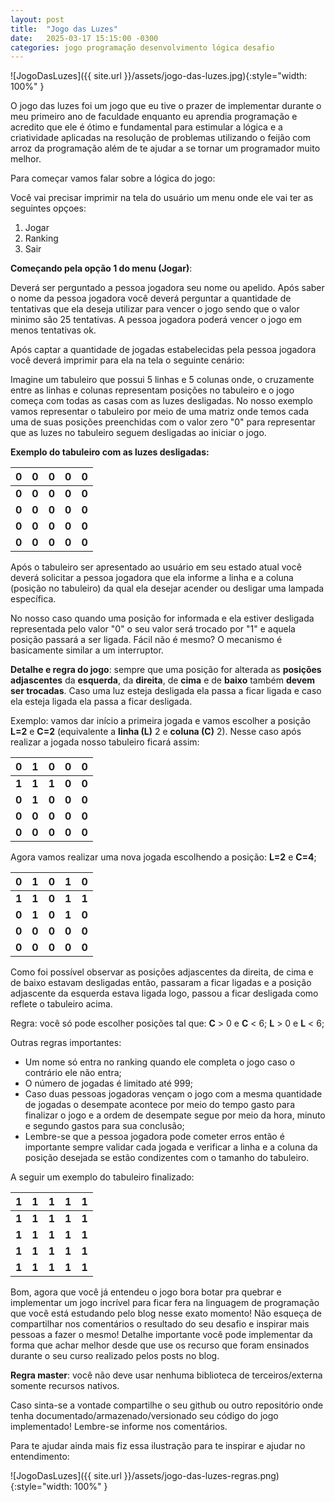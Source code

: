 ```yaml
---
layout: post
title:  "Jogo das Luzes"
date:   2025-03-17 15:15:00 -0300
categories: jogo programação desenvolvimento lógica desafio
---
```


![JogoDasLuzes]({{ site.url }}/assets/jogo-das-luzes.jpg){:style="width: 100%" }

O jogo das luzes foi um jogo que eu tive o prazer de implementar durante o meu primeiro ano de faculdade enquanto eu aprendia programação e acredito que ele é ótimo e fundamental para estimular a lógica e a criatividade aplicadas na resolução de problemas utilizando o feijão com arroz da programação além de te ajudar a se tornar um programador muito melhor.

Para começar vamos falar sobre a lógica do jogo: 

Você vai precisar imprimir na tela do usuário um menu onde ele vai ter as seguintes opçoes:

1. Jogar
2. Ranking
3. Sair

**Começando pela opção 1 do menu (Jogar)**:

Deverá ser perguntado a pessoa jogadora seu nome ou apelido. Após saber o nome da pessoa jogadora você deverá perguntar a quantidade de tentativas que ela deseja utilizar para vencer o jogo sendo que o valor minimo são 25 tentativas. A pessoa jogadora poderá vencer o jogo em menos tentativas ok.

Após captar a quantidade de jogadas estabelecidas pela pessoa jogadora você deverá imprimir para ela na tela o seguinte cenário:

Imagine um tabuleiro que possui 5 linhas e 5 colunas onde, o cruzamente entre as linhas e colunas representam posições no tabuleiro e o jogo começa com todas as casas com as luzes desligadas. No nosso exemplo vamos representar o tabuleiro por meio de uma matriz onde temos cada uma de suas posições preenchidas com o valor zero "0" para representar que as luzes no tabuleiro seguem desligadas ao iniciar o jogo.

**Exemplo do tabuleiro com as luzes desligadas:**

| **0** 	| **0** 	| **0** 	| **0** 	| **0** 	|
|:---:	|:---:	|:---:	|:---:	|:---:	|
| **0** 	| **0** 	| **0** 	| **0** 	| **0** 	|
| **0** 	| **0** 	| **0** 	| **0** 	| **0** 	|
| **0** 	| **0** 	| **0** 	| **0** 	| **0** 	|
| **0** 	| **0** 	| **0** 	| **0** 	| **0** 	|

Após o tabuleiro ser apresentado ao usuário em seu estado atual você deverá solicitar a pessoa jogadora que ela informe a linha e a coluna (posição no tabuleiro) da qual ela desejar acender ou desligar uma lampada específica.

No nosso caso quando uma posição for informada e ela estiver desligada representada pelo valor "0" o seu valor será trocado por "1" e aquela posição passará a ser ligada. Fácil não é mesmo? O mecanismo é basicamente similar a um interruptor.

**Detalhe e regra do jogo**: sempre que uma posição for alterada as **posições adjascentes** da **esquerda**, da **direita**, de **cima** e de **baixo** também **devem ser trocadas**. Caso uma luz esteja desligada ela passa a ficar ligada e caso ela esteja ligada ela passa a ficar desligada.

Exemplo: vamos dar início a primeira jogada e vamos escolher a posição **L=2** e **C=2** (equivalente a **linha (L)** 2 e **coluna (C)** 2). Nesse caso após realizar a jogada nosso tabuleiro ficará assim:

| **0** 	| **1** 	| **0** 	| **0** 	| **0** 	|
|:---:	|:---:	|:---:	|:---:	|:---:	|
| **1** 	| **1** 	| **1** 	| **0** 	| **0** 	|
| **0** 	| **1** 	| **0** 	| **0** 	| **0** 	|
| **0** 	| **0** 	| **0** 	| **0** 	| **0** 	|
| **0** 	| **0** 	| **0** 	| **0** 	| **0** 	|

Agora vamos realizar uma nova jogada escolhendo a posição: **L=2** e **C=4**;

| **0** 	| **1** 	| **0** 	| **1** 	| **0** 	|
|:---:	|:---:	|:---:	|:---:	|:---:	|
| **1** 	| **1** 	| **0** 	| **1** 	| **1** 	|
| **0** 	| **1** 	| **0** 	| **1** 	| **0** 	|
| **0** 	| **0** 	| **0** 	| **0** 	| **0** 	|
| **0** 	| **0** 	| **0** 	| **0** 	| **0** 	|

Como foi possível observar as posições adjascentes da direita, de cima e de baixo estavam desligadas então, passaram a ficar ligadas e a posição adjascente da esquerda estava ligada
logo, passou a ficar desligada como reflete o tabuleiro acima.

Regra: você só pode escolher posições tal que:
**C** > 0 e **C** < 6;
**L** > 0 e **L** < 6;

Outras regras importantes:
* Um nome só entra no ranking quando ele completa o jogo caso o contrário ele não entra;
* O número de jogadas é limitado até 999;
* Caso duas pessoas jogadoras vençam o jogo com a mesma quantidade de jogadas o desempate acontece por meio do tempo gasto para finalizar o jogo e a ordem de desempate segue por meio da hora, minuto e segundo gastos para sua conclusão;
* Lembre-se que a pessoa jogadora pode cometer erros então é importante sempre validar cada jogada e verificar a linha e a coluna da posição desejada se estão condizentes com o tamanho do tabuleiro.

A seguir um exemplo do tabuleiro finalizado:

| **1** 	| **1** 	| **1** 	| **1** 	| **1** 	|
|:---:	|:---:	|:---:	|:---:	|:---:	|
| **1** 	| **1** 	| **1** 	| **1** 	| **1** 	|
| **1** 	| **1** 	| **1** 	| **1** 	| **1** 	|
| **1** 	| **1** 	| **1** 	| **1** 	| **1** 	|
| **1** 	| **1** 	| **1** 	| **1** 	| **1** 	|

Bom, agora que você já entendeu o jogo bora botar pra quebrar e implementar um jogo incrível para ficar fera na linguagem de programação que você está estudando pelo blog nesse exato momento! Não esqueça de compartilhar nos comentários o resultado do seu desafio e inspirar mais pessoas a fazer o mesmo! Detalhe importante você pode implementar da forma que achar melhor desde que use os recurso que foram ensinados durante o seu curso realizado pelos posts no blog. 

**Regra master**: você não deve usar nenhuma biblioteca de terceiros/externa somente recursos nativos.

Caso sinta-se a vontade compartilhe o seu github ou outro repositório onde tenha documentado/armazenado/versionado seu código do jogo implementado! Lembre-se informe nos comentários.

Para te ajudar ainda mais fiz essa ilustração para te inspirar e ajudar no entendimento:

![JogoDasLuzes]({{ site.url }}/assets/jogo-das-luzes-regras.png){:style="width: 100%" }

